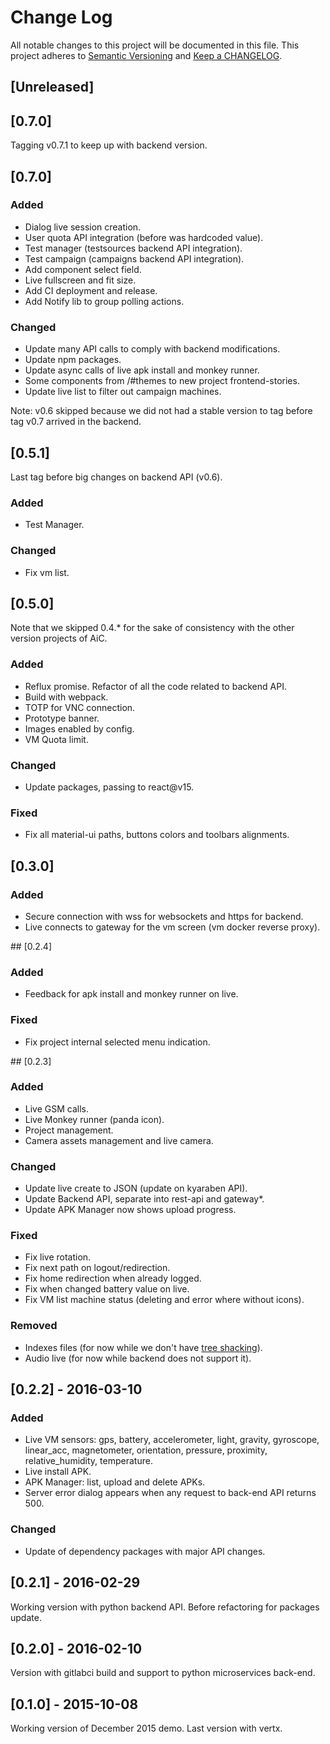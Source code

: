 # Change Log
All notable changes to this project will be documented in this file.
This project adheres to [Semantic Versioning](http://semver.org/) and [Keep a CHANGELOG](http://keepachangelog.com/).

## [Unreleased]

## [0.7.0]

Tagging v0.7.1 to keep up with backend version.

## [0.7.0]

### Added
- Dialog live session creation.
- User quota API integration (before was hardcoded value).
- Test manager (testsources backend API integration).
- Test campaign (campaigns backend API integration).
- Add component select field.
- Live fullscreen and fit size.
- Add CI deployment and release.
- Add Notify lib to group polling actions.

### Changed
- Update many API calls to comply with backend modifications.
- Update npm packages.
- Update async calls of live apk install and monkey runner.
- Some components from /#themes to new project frontend-stories.
- Update live list to filter out campaign machines.

Note: v0.6 skipped because we did not had a stable version to tag
before tag v0.7 arrived in the backend.

## [0.5.1]

Last tag before big changes on backend API (v0.6).

### Added
- Test Manager.

### Changed
- Fix vm list.

## [0.5.0]

Note that we skipped 0.4.* for the sake of consistency with the other
version projects of AiC.

### Added
- Reflux promise. Refactor of all the code related to backend API.
- Build with webpack.
- TOTP for VNC connection.
- Prototype banner.
- Images enabled by config.
- VM Quota limit.

### Changed
- Update packages, passing to react@v15.

### Fixed
- Fix all material-ui paths, buttons colors and toolbars alignments.

## [0.3.0]

### Added
- Secure connection with wss for websockets and https for backend.
- Live connects to gateway for the vm screen (vm docker reverse proxy).

## [0.2.4]

### Added
- Feedback for apk install and monkey runner on live.

### Fixed
- Fix project internal selected menu indication.

## [0.2.3]

### Added
- Live GSM calls.
- Live Monkey runner (panda icon).
- Project management.
- Camera assets management and live camera.

### Changed
- Update live create to JSON (update on kyaraben API).
- Update Backend API, separate into rest-api and gateway*.
- Update APK Manager now shows upload progress.

### Fixed
- Fix live rotation.
- Fix next path on logout/redirection.
- Fix home redirection when already logged.
- Fix when changed battery value on live.
- Fix VM list machine status (deleting and error where without icons).

### Removed
- Indexes files (for now while we don't have [tree shacking](http://www.2ality.com/2015/12/webpack-tree-shaking.html)).
- Audio live (for now while backend does not support it).

## [0.2.2] - 2016-03-10

### Added
- Live VM sensors: gps, battery, accelerometer, light, gravity, gyroscope, linear_acc, magnetometer, orientation, pressure, proximity, relative_humidity, temperature.
- Live install APK.
- APK Manager: list, upload and delete APKs.
- Server error dialog appears when any request to back-end API returns 500.

### Changed
- Update of dependency packages with major API changes.

## [0.2.1] - 2016-02-29

Working version with python backend API. Before refactoring for packages update.

## [0.2.0] - 2016-02-10

Version with gitlabci build and support to python microservices back-end.

## [0.1.0] - 2015-10-08

Working version of December 2015 demo. Last version with vertx.